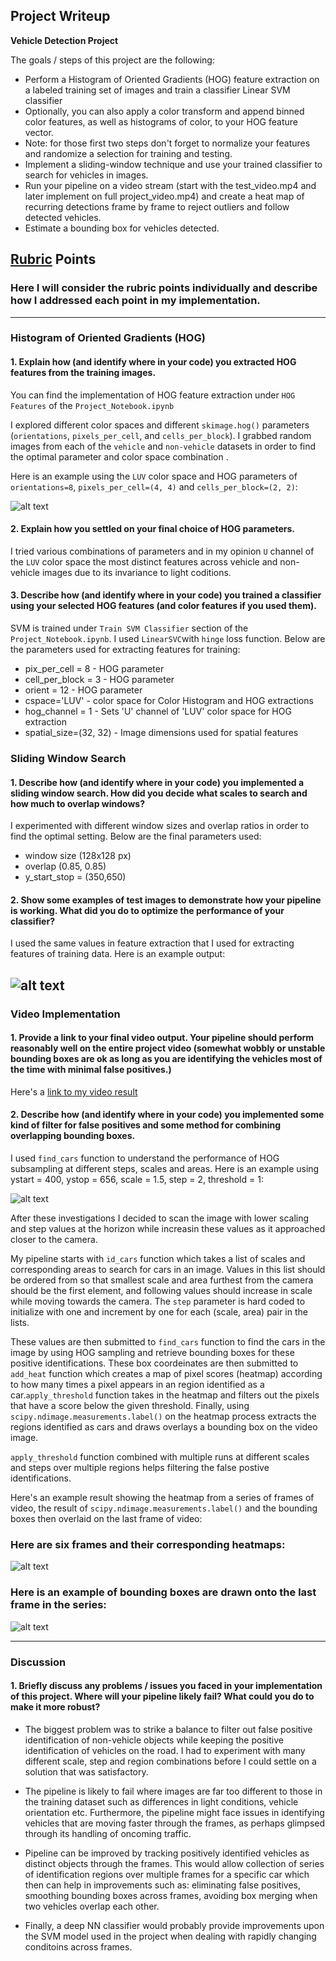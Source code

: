 ## Project Writeup

**Vehicle Detection Project**

The goals / steps of this project are the following:

* Perform a Histogram of Oriented Gradients (HOG) feature extraction on a labeled training set of images and train a classifier Linear SVM classifier
* Optionally, you can also apply a color transform and append binned color features, as well as histograms of color, to your HOG feature vector. 
* Note: for those first two steps don't forget to normalize your features and randomize a selection for training and testing.
* Implement a sliding-window technique and use your trained classifier to search for vehicles in images.
* Run your pipeline on a video stream (start with the test_video.mp4 and later implement on full project_video.mp4) and create a heat map of recurring detections frame by frame to reject outliers and follow detected vehicles.
* Estimate a bounding box for vehicles detected.

[//]: # (Image References)
[image1]: ./output_images/HOG_Features.png
[image2]: ./output_images/sliding_window.png
[image3]: ./output_images/find_cars.png
[image4]: ./output_images/heat_map.png
[image5]: ./output_images/bounding_box.png
[video1]: ./output_video/project_output.mp4

## [Rubric](https://review.udacity.com/#!/rubrics/513/view) Points
### Here I will consider the rubric points individually and describe how I addressed each point in my implementation.  

---

### Histogram of Oriented Gradients (HOG)

#### 1. Explain how (and identify where in your code) you extracted HOG features from the training images.
You can find the implementation of HOG feature extraction under `HOG Features` of the `Project_Notebook.ipynb`

I explored different color spaces and different `skimage.hog()` parameters (`orientations`, `pixels_per_cell`, and `cells_per_block`).  I grabbed random images from each of the `vehicle` and `non-vehicle` datasets in order to find the optimal parameter and color space combination .

Here is an example using the `LUV` color space and HOG parameters of `orientations=8`, `pixels_per_cell=(4, 4)` and `cells_per_block=(2, 2)`:

![alt text][image1]

#### 2. Explain how you settled on your final choice of HOG parameters.

I tried various combinations of parameters and in my opinion `U` channel of the `LUV` color space the most distinct features across vehicle and non-vehicle images due to its invariance to light coditions.

#### 3. Describe how (and identify where in your code) you trained a classifier using your selected HOG features (and color features if you used them).

SVM is trained under `Train SVM Classifier` section of the `Project_Notebook.ipynb`. I used `LinearSVC`with `hinge` loss function. Below are the parameters used for extracting features for training: 

* pix_per_cell = 8 - HOG parameter
* cell_per_block = 3 - HOG parameter
* orient = 12 - HOG parameter
* cspace='LUV' - color space for Color Histogram and HOG extractions
* hog_channel = 1 - Sets 'U' channel of 'LUV' color space for HOG extraction
* spatial_size=(32, 32) - Image dimensions used for spatial features


### Sliding Window Search

#### 1. Describe how (and identify where in your code) you implemented a sliding window search.  How did you decide what scales to search and how much to overlap windows?

I experimented with different window sizes and overlap ratios in order to find the optimal setting. Below are the final parameters used:

* window size (128x128 px) 
* overlap (0.85, 0.85)
* y_start_stop = (350,650)

#### 2. Show some examples of test images to demonstrate how your pipeline is working.  What did you do to optimize the performance of your classifier?

I used the same values in feature extraction that I used for extracting features of training data. Here is an example output:

![alt text][image2]
---

### Video Implementation

#### 1. Provide a link to your final video output.  Your pipeline should perform reasonably well on the entire project video (somewhat wobbly or unstable bounding boxes are ok as long as you are identifying the vehicles most of the time with minimal false positives.)
Here's a [link to my video result](./output_videos/project_output.mp4)


#### 2. Describe how (and identify where in your code) you implemented some kind of filter for false positives and some method for combining overlapping bounding boxes.

I used `find_cars` function to understand the performance of HOG subsampling at different steps, scales and areas. Here is an example using ystart = 400, ystop = 656, scale = 1.5, step = 2, threshold = 1:

![alt text][image2]

After these investigations I decided to scan the image with lower scaling and step values at the horizon while increasin these values as it approached closer to the camera.

My pipeline starts with `id_cars` function which takes a list of scales and corresponding areas to search for cars in an image. Values in this list should be ordered from so that smallest scale and area furthest from the camera should be the first element, and following values should increase in scale while moving towards the camera. The `step` parameter is hard coded to initialize with one and increment by one  for each (scale, area) pair in the lists.

These values are then submitted to `find_cars` function to find the cars in the image by using HOG sampling and retrieve bounding boxes for these positive identifications. These box coordeinates are then submitted to `add_heat` function which creates a map of pixel scores (heatmap) according to how many times a pixel appears in an region identified as a car.`apply_threshold` function takes in the heatmap and filters out the pixels that have a score below the given threshold. Finally, using `scipy.ndimage.measurements.label()` on the heatmap process extracts the regions identified as cars and draws overlays a bounding box on the video image.

`apply_threshold` function combined with multiple runs at different scales and steps over multiple regions helps filtering the false postive identifications.

Here's an example result showing the heatmap from a series of frames of video, the result of `scipy.ndimage.measurements.label()` and the bounding boxes then overlaid on the last frame of video:

### Here are six frames and their corresponding heatmaps:
![alt text][image4]

### Here is an example of bounding boxes are drawn onto the last frame in the series:
![alt text][image5]

---

### Discussion

#### 1. Briefly discuss any problems / issues you faced in your implementation of this project.  Where will your pipeline likely fail?  What could you do to make it more robust?

* The biggest problem was to strike a balance to filter out false positive identification of non-vehicle objects while keeping the positive identification of vehicles on the road. I had to experiment with many different scale, step and region combinations before I could settle on a solution that was satisfactory.

* The pipeline is likely to fail where images are far too different to those in the training dataset such as differences in light conditions, vehicle orientation etc. Furthermore, the pipeline might face issues in identifying vehicles that are moving faster through the frames, as perhaps glimpsed through its handling of oncoming traffic. 

* Pipeline can be improved by tracking positively identified vehicles as distinct objects through the frames. This would allow collection of series of identification regions over multiple frames for a specific car which then can help in improvements such as: eliminating false positives, smoothing bounding boxes across frames, avoiding box merging when two vehicles overlap each other.

* Finally, a deep NN classifier would probably provide improvements upon the SVM model used in the project when dealing with rapidly changing conditoins across frames.
 

